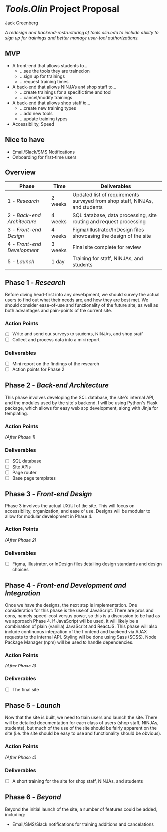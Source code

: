# *Tools.Olin* Project Proposal
Jack Greenberg

*A redesign and backend-restructuring of tools.olin.edu to include ability to sign up for trainings and better manage user-tool authorizations.*

## MVP
- A front-end that allows students to...
  - ...see the tools they are trained on
  - ...sign up for trainings
  - ...request training times
- A back-end that allows NINJA’s and shop staff to…
  - ...create trainings for a specific time and tool
  - ...cancel/modify trainings
- A back-end that allows shop staff to…
  - ...create new training types
  - ...add new tools
  - ...update training types
- Accessibility, Speed

## Nice to have
- Email/Slack/SMS Notifications
- Onboarding for first-time users

## Overview
Phase|Time|Deliverables
---|---|---
1 - *Research*|2 weeks|Updated list of requirements surveyed from shop staff, NINJAs, and students
2 - *Back-end Architecture*|4 weeks|SQL database, data processing, site routing and request processing
3 - *Front-end Design*|4 weeks|Figma/Illustrator/InDesign files showcasing the design of the site
4 - *Front-end Development*|3 weeks|Final site complete for review
5 - *Launch*|1 day|Training for staff, NINJAs, and students

## Phase 1 - *Research*
Before diving head-first into any development, we should survey the actual users to find out what their needs are, and how they are best met. We should consider ease-of-use and functionality of the future site, as well as both advantages and pain-points of the current site.

### Action Points
- [ ] Write and send out surveys to students, NINJAs, and shop staff
- [ ] Collect and process data into a mini report

### Deliverables
- [ ] Mini report on the findings of the research
- [ ] Action points for Phase 2

## Phase 2 - *Back-end Architecture*
This phase involves developing the SQL database, the site's internal API, and the modules used by the site's backend. I will be using Python's Flask package, which allows for easy web app development, along with Jinja for templating.

### Action Points
*(After Phase 1)*

### Deliverables
- [ ] SQL database
- [ ] Site APIs
- [ ] Page router
- [ ] Base page templates

## Phase 3 - *Front-end Design*
Phase 3 involves the actual UX/UI of the site. This will focus on accessibility, organization, and ease of use. Designs will be modular to allow for modular development in Phase 4. 

### Action Points
*(After Phase 2)* 

### Deliverables
- [ ] Figma, Illustrator, or InDesign files detailing design standards and design choices

## Phase 4 - *Front-end Development and Integration*
Once we have the designs, the next step is implementation. One consideration for this phase is the use of JavaScript. There are pros and cons, namely speed-cost versus power, so this is a discussion to be had as we approach Phase 4. If JavaScript will be used, it will likely be a combination of plain (vanilla) JavaScript and ReactJS. This phase will also include continuous integration of the frontend and backend via AJAX requests to the internal API. Styling will be done using Sass (SCSS). Node Package Manager (npm) will be used to handle dependencies.

### Action Points
*(After Phase 3)* 

### Deliverables
- [ ] The final site

## Phase 5 - *Launch*
Now that the site is built, we need to train users and launch the site. There will be detailed documentation for each class of users (shop staff, NINJAs, students), but much of the use of the site should be fairly apparent on the site (i.e. the site should be easy to use and functionality should be obvious).

### Action Points
*(After Phase 4)* 

### Deliverables
- [ ] A short training for the site for shop staff, NINJAs, and students

## Phase 6 - *Beyond*
Beyond the initial launch of the site, a number of features could be added, including:
- Email/SMS/Slack notifications for training additions and cancelations
